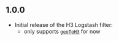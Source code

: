 ## 1.0.0
- Initial release of the H3 Logstash filter:
    - only supports [`geoToH3`](https://uber.github.io/h3/#/documentation/api-reference/indexing) for now
